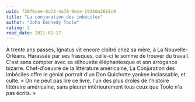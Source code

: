 ```yaml
---
uuid: f20f0cee-8a73-4a78-9ece-19350a3618c9
title: "La conjuration des imbéciles"
author: "John Kennedy Toole"
rating: 3
read_date: 2021-02-17
---
```


À trente ans passés, Ignatus vit encore cloîtré chez sa mère, à La Nouvelle-Orléans. Harassée par ses frasques, celle-ci le somme de trouver du travail. C'est sans compter avec sa silhouette éléphantesque et son arrogance bizarre. Chef-d'oeuvre de la littérature américaine, La Conjuration des imbéciles offre le génial portrait d'un Don Quichotte yankee inclassable, et culte.
« On ne peut pas lire ce livre, l'un des plus drôles de l'histoire littéraire américaine, sans pleurer intérieurement tous ceux que Toole n'a pas écrits. »